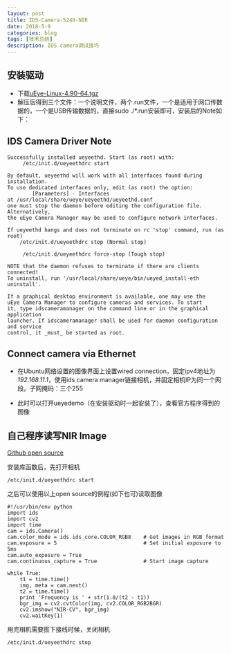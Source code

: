 ```yaml
---
layout: post
title: IDS-Camera-5240-NIR
date: 2018-5-9
categories: blog
tags: [技术总结]
description: IDS camera调试技巧
---
```


## 安装驱动

- 下载[uEye-Linux-4.90-64.tgz](https://en.ids-imaging.com/download-ueye-lin64.html)
- 解压后得到三个文件：一个说明文件，两个.run文件，一个是适用于网口传数据的，一个是USB传输数据的，直接sudo ./*.run安装即可，安装后的Note如下：

## IDS Camera Driver Note

```
Successfully installed ueyeethd. Start (as root) with:
     /etc/init.d/ueyeethdrc start
 
By default, ueyeethd will work with all interfaces found during
installation.
To use dedicated interfaces only, edit (as root) the option:
        [Parameters] - Interfaces
at /usr/local/share/ueye/ueyeethd/ueyeethd.conf
one must stop the daemon before editing the configuration file. Alternatively,
the uEye Camera Manager may be used to configure network interfaces.
 
If ueyeethd hangs and does not terminate on rc 'stop' command, run (as root)
	/etc/init.d/ueyeethdrc stop (Normal stop)

     /etc/init.d/ueyeethdrc force-stop (Tough stop)
 
NOTE that the daemon refuses to terminate if there are clients connected!
To uninstall, run '/usr/local/share/ueye/bin/ueyed_install-eth uninstall'.
 
If a graphical desktop environment is available, one may use the
uEye Camera Manager to configure cameras and services. To start
it, type idscameramanager on the command line or in the graphical application
launcher. If idscameramanager shall be used for daemon configuration and service
control, it _must_ be started as root.
```

## Connect camera via Ethernet

- 在Ubuntu网络设置的图像界面上设置wired connection，固定ipv4地址为*192.168.11.1*，使用ids camera manager链接相机，并固定相机IP为同一个网段。子网掩码：三个255

- 此时可以打开ueyedemo（在安装驱动时一起安装了），查看官方程序得到的图像

## 自己程序读写NIR Image

[Github open source](https://github.com/ncsuarc/ids)

安装库函数后，先打开相机

```
/etc/init.d/ueyeethdrc start
```

之后可以使用以上open source的例程(如下也可)读取图像

```
#!/usr/bin/env python
import ids
import cv2
import time
cam = ids.Camera()
cam.color_mode = ids.ids_core.COLOR_RGB8    # Get images in RGB format
cam.exposure = 5                            # Set initial exposure to 5ms
cam.auto_exposure = True
cam.continuous_capture = True               # Start image capture

while True:
    t1 = time.time()
    img, meta = cam.next()
    t2 = time.time()
    print 'Frequency is ' + str(1.0/(t2 - t1))
    bgr_img = cv2.cvtColor(img, cv2.COLOR_RGB2BGR)
    cv2.imshow("NIR-CV", bgr_img)
    cv2.waitKey(1)
```

用完相机需要拔下接线时候，关闭相机

```
/etc/init.d/ueyeethdrc stop
```
